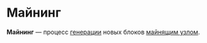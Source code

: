 # Майнинг

**Майнинг** — процесс [генерации](/blockchain/block/block-generation.md) новых блоков [майнящим узлом](/blockchain/mining/mining-node.md).
